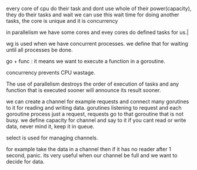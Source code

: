 every core of cpu do their task and dont use whole of their power(capacity), they do their tasks and wait
we can use this wait time for doing another tasks, the core is unique and it is concurrency

in parallelism we have some cores and evey cores do defined tasks for us.|

wg is used when we have concurrent processes.
we define that for waiting until all processes be done.

go + func : it means we want to execute a function in a goroutine.

concurrency prevents CPU wastage.

The use of parallelism destroys the order of execution of tasks and any function that is executed sooner will announce its result sooner.

we can create a channel for example requests and connect many gorutines to it for reading and writing data.
gorutines listening to request and each goroutine process just a request, 
requests go to that goroutine that is not busy.
we define capacity for channel and say to it if you cant read or write data, never mind it, keep it in queue.

select is used for managing channels.

for example take the data in a channel then if it has no reader after 1 second, panic.
its very useful when our channel be full and we want to decide for data.
